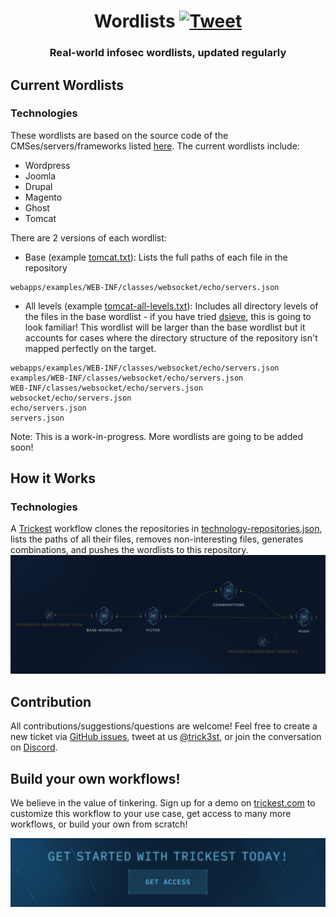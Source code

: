 <h1 align="center">Wordlists <a href="https://twitter.com/intent/tweet?text=Trickest%20Wordlists%20-%20Real-world%20infosec%20wordlists%2C%20updated%20regularly%0A%0Ahttps%3A%2F%2Fgithub.com%2Ftrickest%2Fwordlists&hashtags=bugbounty,bugbountytips,infosec"><img src="https://img.shields.io/badge/Tweet--lightgrey?logo=twitter&style=social" alt="Tweet" height="20"/></a></h1>
<h3 align="center">Real-world infosec wordlists, updated regularly</h3>

## Current Wordlists
### Technologies
These wordlists are based on the source code of the CMSes/servers/frameworks listed [here](technology-repositories.json). The current wordlists include:
- Wordpress
- Joomla
- Drupal
- Magento
- Ghost
- Tomcat

There are 2 versions of each wordlist:
- Base (example [tomcat.txt](technologies/tomcat.txt)): Lists the full paths of each file in the repository
```
webapps/examples/WEB-INF/classes/websocket/echo/servers.json
```
- All levels (example [tomcat-all-levels.txt](technologies/tomcat-all-levels.txt)): Includes all directory levels of the files in the base wordlist - if you have tried [dsieve](https://github.com/trickest/dsieve), this is going to look familiar! This wordlist will be larger than the base wordlist but it accounts for cases where the directory structure of the repository isn't mapped perfectly on the target.
```
webapps/examples/WEB-INF/classes/websocket/echo/servers.json
examples/WEB-INF/classes/websocket/echo/servers.json
WEB-INF/classes/websocket/echo/servers.json
websocket/echo/servers.json
echo/servers.json
servers.json
```

Note: This is a work-in-progress. More wordlists are going to be added soon!

## How it Works
### Technologies
A [Trickest](https://trickest.com) workflow clones the repositories in [technology-repositories.json](technology-repositories.json), lists the paths of all their files, removes non-interesting files, generates combinations, and pushes the wordlists to this repository.
![Trickest Workflow](screenshots/technologies.png "Trickest Workflow - wordlists/technolgies")

## Contribution
All contributions/suggestions/questions are welcome! Feel free to create a new ticket via [GitHub issues](https://github.com/trickest/wordlists/issues), tweet at us [@trick3st](https://twitter.com/trick3st), or join the conversation on [Discord](https://discord.gg/7HZmFYTGcQ).

## Build your own workflows!
We believe in the value of tinkering. Sign up for a demo on [trickest.com](https://trickest.com) to customize this workflow to your use case, get access to many more workflows, or build your own from scratch!

[<img src="./banner.png" />](https://trickest-access.paperform.co/)
